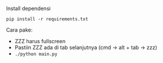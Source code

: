 Install dependensi

```
pip install -r requirements.txt
```

Cara pake:

- ZZZ harus fullscreen
- Pastiin ZZZ ada di tab selanjutnya (cmd -> alt + tab -> zzz)
- `./python main.py`
